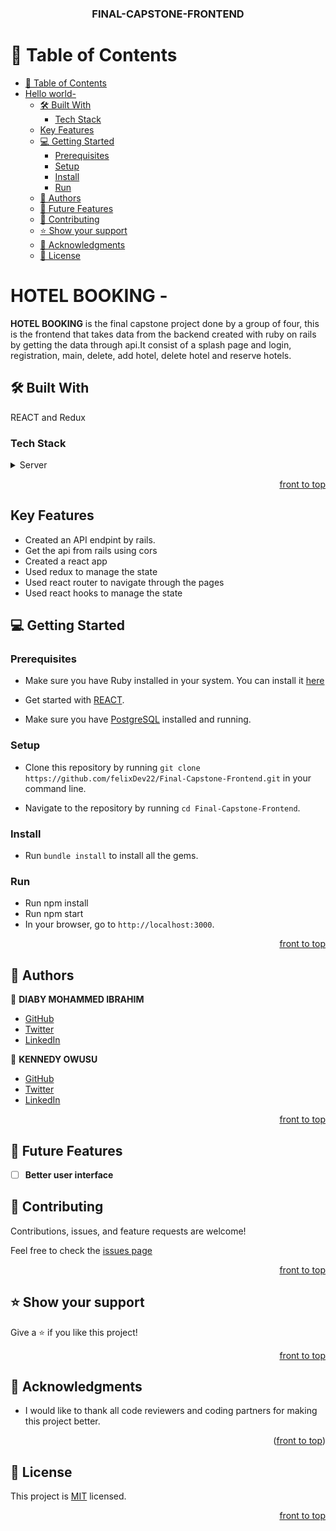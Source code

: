 <a name="readme-top"></a>

<div align="center">
  <h3><b>FINAL-CAPSTONE-FRONTEND</b></h3>
</div>

<!-- TABLE OF CONTENTS -->

# 📗 Table of Contents

- [📗 Table of Contents](#-table-of-contents)
- [Hello world- ](#hello-world--)
  - [🛠 Built With ](#-built-with-)
    - [Tech Stack ](#tech-stack-)
  - [Key Features ](#key-features-)
  - [💻 Getting Started ](#-getting-started-)
    - [Prerequisites](#prerequisites)
    - [Setup](#setup)
    - [Install](#install)
    - [Run](#run)
  - [👥 Authors ](#-authors-)
  - [🔭 Future Features ](#-future-features-)
  - [🤝 Contributing ](#-contributing-)
  - [⭐️ Show your support ](#️-show-your-support-)
  - [🙏 Acknowledgments ](#-acknowledgments-)
  - [📝 License ](#-license-)

<!-- PROJECT DESCRIPTION -->

# HOTEL BOOKING - <a name="about-project"></a>

**HOTEL BOOKING** is the final capstone project done by a group of four, this is the frontend that takes data from the backend created with ruby on rails by getting the data through api.It consist of a splash page and login, registration, main, delete, add hotel, delete hotel and reserve hotels.

## 🛠 Built With <a name="built-with">

REACT and Redux
</a>

### Tech Stack <a name="tech-stack"></a>

<details>
  <summary>Server</summary>
  <ul>
    <li><a href="https://www.ruby-lang.org/en/">Ruby</a></li>
    <li><a href="https://rubyonrails.org/">Rails</a></li>
    <li><a href="https://www.postgresql.org/">Postgresql</a></li>
    <li><a href="https://github.com/felixDev22/Final-capstone-backend.git">BACKEND[Ruby on Rails]</a><li>

  </ul>
  <summary>Client</summary>
    <li><a href="https://github.com/felixDev22/Final-Capstone-Frontend.git">FRONTEND</a><li>
</details>

<p align="right"><a href="#readme-top">front to top</a></p>

<!-- Key Features -->

## Key Features <a name="key-features"></a>

- Created an API endpint by rails.
- Get the api from rails using cors
- Created a react app
- Used redux to manage the state
- Used react router to navigate through the pages
- Used react hooks to manage the state
<!-- GETTING STARTED -->

## 💻 Getting Started <a name="getting-started"></a>

### Prerequisites

- Make sure you have Ruby installed in your system. You can install it [here](https://www.ruby-lang.org/en/documentation/installation/)

- Get started with [REACT](https://guides.rubyonrails.org/getting_started.html).

- Make sure you have [PostgreSQL](https://www.postgresql.org/) installed and running.

### Setup

- Clone this repository by running `git clone https://github.com/felixDev22/Final-Capstone-Frontend.git` in your command line.

- Navigate to the repository by running `cd Final-Capstone-Frontend`.

### Install

- Run `bundle install` to install all the gems.

### Run

- Run npm install
- Run npm start
- In your browser, go to `http://localhost:3000`.

<p align="right"><a href="#readme-top">front to top</a></p>

<!-- AUTHORS -->

## 👥 Authors <a name="authors"></a>

👤 **DIABY MOHAMMED IBRAHIM**

- [GitHub](https://github.com/dmambo)
- [Twitter](https://twitter.com/kingibro345)
- [LinkedIn](https://www.linkedin.com/in/dmambo/)

👤 **KENNEDY OWUSU**

- [GitHub](https://github.com/kennedyowusu)
- [Twitter](https://twitter.com/_iamkobby)
- [LinkedIn](www.linkedin.com/in/kennedy-owusu)

<p align="right"><a href="#readme-top">front to top</a></p>

<!-- FUTURE FEATURES -->

## 🔭 Future Features <a name="future-features"></a>

- [ ] **Better user interface**

<!-- CONTRIBUTING -->

## 🤝 Contributing <a name="contributing"></a>

Contributions, issues, and feature requests are welcome!

Feel free to check the [issues page](https://github.com/Dmambo/FINAL-CAPSTONE-FRONTEND.git/issues)

<p align="right"><a href="#readme-top">front to top</a></p>

<!-- SUPPORT -->

## ⭐️ Show your support <a name="support"></a>

Give a ⭐️ if you like this project!

<p align="right"><a href="#readme-top">front to top</a></p>

## 🙏 Acknowledgments <a name="acknowledgements"></a>

- I would like to thank all code reviewers and coding partners for making this project better.

<p align="right">(<a href="#readme-top">front to top</a>)</p>
<!-- LICENSE -->

## 📝 License <a name="license"></a>

This project is [MIT](./LICENSE) licensed.

<p align="right"><a href="#readme-top">front to top</a></p>
